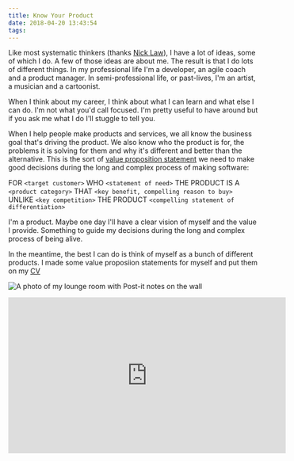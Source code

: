 ```yaml
---
title: Know Your Product
date: 2018-04-20 13:43:54
tags:
---
```


Like most systematic thinkers (thanks [Nick Law](https://www.youtube.com/watch?v=ii3yAYwmNq8&feature=youtu.be&t=237)), I have a lot of ideas, some of which I do. A few of those ideas are about me. The result is that I do lots of different things. In my professional life I'm a developer, an agile coach and a product manager. In semi-professional life, or past-lives, I'm an artist, a musician and a cartoonist.

When I think about my career, I think about what I can learn and what else I can do. I'm not what you'd call focused. I'm pretty useful to have around but if you ask me what I do I'll stuggle to tell you.

When I help people make products and services, we all know the business goal that's driving the product. We also know who the product is for, the problems it is solving for them and why it's different and better than the alternative. This is the sort of [value proposition statement](https://www.youtube.com/watch?v=06mXzzd8Hhs&feature=youtu.be&t=35) we need to make good decisions during the long and complex process of making software:

FOR `<target customer>`
WHO `<statement of need>`
THE PRODUCT IS A `<product category>`
THAT `<key benefit, compelling reason to buy>`
UNLIKE `<key competition>`
THE PRODUCT `<compelling statement of differentiation>`

I'm a product. Maybe one day I'll have a clear vision of myself and the value I provide. Something to guide my decisions during the long and complex process of being alive.

In the meantime, the best I can do is think of myself as a bunch of different products. I made some value proposiion statements for myself and put them on my [CV](https://kynan.net.au)

![A photo of my lounge room with Post-it notes on the wall](/images/know-your-product-postits.jpg)

<iframe width="560" height="315" src="https://www.youtube.com/embed/h9M3b9lh-7s?rel=0" frameborder="0" allow="autoplay; encrypted-media" allowfullscreen></iframe>
